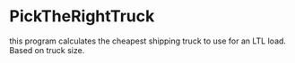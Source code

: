 # PickTheRightTruck
this program calculates the cheapest shipping truck to use for an LTL load. 
Based on truck size.
